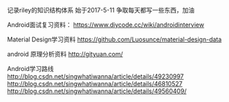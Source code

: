 记录riley的知识结构体系
始于2017-5-11  争取每天都写一些东西，加油

Android面试复习资料：
https://www.diycode.cc/wiki/androidinterview

Material Design学习资料
https://github.com/Luosunce/material-design-data

android 原理分析资料
http://gityuan.com/

Android学习路线
http://blog.csdn.net/singwhatiwanna/article/details/49230997
http://blog.csdn.net/singwhatiwanna/article/details/46810527
http://blog.csdn.net/singwhatiwanna/article/details/49560409/
